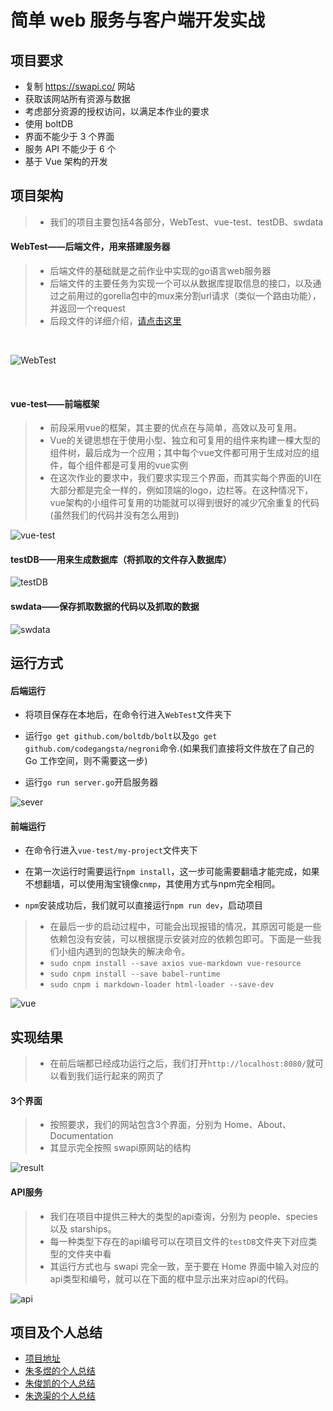 # 简单 web 服务与客户端开发实战

## 项目要求

* 复制 https://swapi.co/ 网站
* 获取该网站所有资源与数据
* 考虑部分资源的授权访问，以满足本作业的要求
* 使用 boltDB
* 界面不能少于 3 个界面
* 服务 API 不能少于 6 个
* 基于 Vue 架构的开发


## 项目架构

>* 我们的项目主要包括4各部分，WebTest、vue-test、testDB、swdata

#### WebTest——后端文件，用来搭建服务器

>* 后端文件的基础就是之前作业中实现的go语言web服务器
>* 后端文件的主要任务为实现一个可以从数据库提取信息的接口，以及通过之前用过的gorella包中的mux来分割url请求（类似一个路由功能），并返回一个request
>* 后段文件的详细介绍，[请点击这里](https://blog.csdn.net/kotomineshiki/article/details/85041559)

<br>

![WebTest](https://github.com/GroupZZZ/ServiceComputing/blob/master/Picture/%E5%B1%8F%E5%B9%95%E5%BF%AB%E7%85%A7%202018-12-17%20%E4%B8%8A%E5%8D%8810.15.03.png?raw=true)

<br>

#### vue-test——前端框架

>* 前段采用vue的框架，其主要的优点在与简单，高效以及可复用。
>* Vue的关键思想在于使用小型、独立和可复用的组件来构建一棵大型的组件树，最后成为一个应用；其中每个vue文件都可用于生成对应的组件，每个组件都是可复用的vue实例
>* 在这次作业的要求中，我们要求实现三个界面，而其实每个界面的UI在大部分都是完全一样的，例如顶端的logo，边栏等。在这种情况下，vue架构的小组件可复用的功能就可以得到很好的减少冗余重复的代码(虽然我们的代码并没有怎么用到)

![vue-test](https://github.com/GroupZZZ/ServiceComputing/blob/master/Picture/%E5%B1%8F%E5%B9%95%E5%BF%AB%E7%85%A7%202018-12-17%20%E4%B8%8A%E5%8D%8811.07.45.png?raw=true)

#### testDB——用来生成数据库（将抓取的文件存入数据库）

![testDB](https://github.com/GroupZZZ/ServiceComputing/blob/master/Picture/%E5%B1%8F%E5%B9%95%E5%BF%AB%E7%85%A7%202018-12-17%20%E4%B8%8A%E5%8D%8811.08.02.png?raw=true)

#### swdata——保存抓取数据的代码以及抓取的数据

![swdata](https://github.com/GroupZZZ/ServiceComputing/blob/master/Picture/%E5%B1%8F%E5%B9%95%E5%BF%AB%E7%85%A7%202018-12-17%20%E4%B8%8A%E5%8D%8811.08.13.png?raw=true)

## 运行方式

#### 后端运行

* 将项目保存在本地后，在命令行进入`WebTest`文件夹下

* 运行`go get github.com/boltdb/bolt`以及`go get github.com/codegangsta/negroni`命令.(如果我们直接将文件放在了自己的 Go 工作空间，则不需要这一步)

* 运行`go run server.go`开启服务器

![sever](https://github.com/GroupZZZ/ServiceComputing/blob/master/Picture/%E5%B1%8F%E5%B9%95%E5%BF%AB%E7%85%A7%202018-12-17%20%E4%B8%8A%E5%8D%8810.36.18.png?raw=true)

#### 前端运行

* 在命令行进入`vue-test/my-project`文件夹下

* 在第一次运行时需要运行`npm install`，这一步可能需要翻墙才能完成，如果不想翻墙，可以使用淘宝镜像`cnmp`，其使用方式与npm完全相同。

* `npm`安装成功后，我们就可以直接运行`npm run dev`，启动项目

>* 在最后一步的启动过程中，可能会出现报错的情况，其原因可能是一些依赖包没有安装，可以根据提示安装对应的依赖包即可。下面是一些我们小组内遇到的包缺失的解决命令。
>* `sudo cnpm install --save axios vue-markdown vue-resource`
>* `sudo cnpm install --save babel-runtime`
>* `sudo cnpm i markdown-loader html-loader --save-dev`

![vue](https://github.com/GroupZZZ/ServiceComputing/blob/master/Picture/%E5%B1%8F%E5%B9%95%E5%BF%AB%E7%85%A7%202018-12-17%20%E4%B8%8A%E5%8D%8810.36.36.png?raw=true)

## 实现结果

>* 在前后端都已经成功运行之后，我们打开`http://localhost:8080/`就可以看到我们运行起来的网页了

#### 3个界面

>* 按照要求，我们的网站包含3个界面，分别为 Home、About、Documentation
>* 其显示完全按照 swapi原网站的结构

![result](https://github.com/GroupZZZ/ServiceComputing/blob/master/Picture/%E5%B1%8F%E5%B9%95%E5%BF%AB%E7%85%A7%202018-12-17%20%E4%B8%8A%E5%8D%8810.49.59.png?raw=true)

#### API服务

>* 我们在项目中提供三种大的类型的api查询，分别为 people、species 以及 starships。
>* 每一种类型下存在的api编号可以在项目文件的`testDB`文件夹下对应类型的文件夹中看
>* 其运行方式也与 swapi 完全一致，至于要在 Home 界面中输入对应的api类型和编号，就可以在下面的框中显示出来对应api的代码。

![api](https://github.com/GroupZZZ/ServiceComputing/blob/master/Picture/%E5%B1%8F%E5%B9%95%E5%BF%AB%E7%85%A7%202018-12-17%20%E4%B8%8A%E5%8D%8811.07.08.png?raw=true)

## 项目及个人总结

* [项目地址](https://github.com/GroupZZZ/ServiceComputing
)
* [朱多煜的个人总结](https://626zdysdq.github.io/2018/12/16/Swapi/
)
* [朱俊凯的个人总结](http://722king.cn/posts/%E6%9C%8D%E5%8A%A1%E8%AE%A1%E7%AE%97/2018-12-16-Swapi-xd.html
)
* [朱逸渠的个人总结](https://blog.csdn.net/kotomineshiki/article/details/85041559
)





